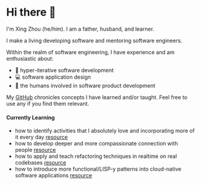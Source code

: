 # Hi there 👋

I'm Xing Zhou (he/him). I am a father, husband, and learner.

I make a living developing software and mentoring software engineers.

Within the realm of software engineering, I have experience and am enthusiastic about:
- 🔄 hyper-iterative software development
- 💻 software application design
- 🫶 the humans involved in software product development

My [GitHub](https://github.com/ohdyno) chronicles concepts I have learned and/or taught. Feel free to use any if you find them relevant.

#### Currently Learning
- how to identify activities that I absolutely love and incorporating more of it every day [resource](https://loveandwork.org/)
- how to develop deeper and more compassionate connection with people [resource](https://www.cnvc.org/)
- how to apply and teach refactoring techniques in realtime on real codebases [resource](https://refactoring.com/)
- how to introduce more functional/LISP-y patterns into cloud-native software applications [resource](https://clojure.org/)
